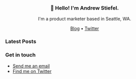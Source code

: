 <h3 align="center">👋 Hello! I'm Andrew Stiefel.</h3>

<p align="center">I'm a product marketer based in Seattle, WA.</p>

<p align="center">
  <a href="https://andrewstiefel.com">Blog</a> •
  <a href="https://twitter.com/andrew Stiefel">Twitter</a>
</p>

### Latest Posts
<!-- feed start -->
<!-- feed end -->

### Get in touch
* [Send me an email](mailto:andrew@andrewstiefel.com)
* [Find me on Twitter](https://twitter.com/andrewstiefel)
